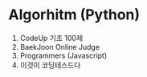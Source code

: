 # Algorhitm (Python)
1. CodeUp 기초 100제
2. BaekJoon Online Judge
3. Programmers (Javascript)
4. 이것이 코딩테스드다
